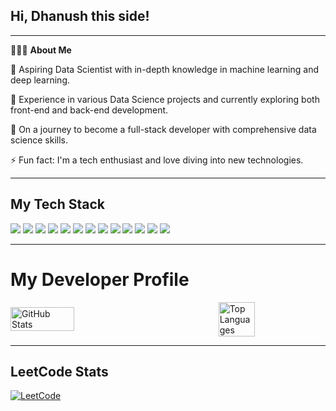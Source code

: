 ## Hi, Dhanush this side!

---

👨🏻‍💻  **About Me**

🤔   Aspiring Data Scientist with in-depth knowledge in machine learning and deep learning.

💼   Experience in various Data Science projects and currently exploring both front-end and back-end development.

🌱   On a journey to become a full-stack developer with comprehensive data science skills.

⚡️   Fun fact: I'm a tech enthusiast and love diving into new technologies.

---

## My Tech Stack

<p align="left">
  <img src="https://img.shields.io/badge/SQL-CC2927?style=for-the-badge&logo=microsoft-sql-server&logoColor=white"/>
  <img src="https://img.shields.io/badge/Python-3776AB?style=for-the-badge&logo=python&logoColor=white"/>
  <img src="https://img.shields.io/badge/Flask-000000?style=for-the-badge&logo=flask&logoColor=white"/>
  <img src="https://img.shields.io/badge/scikit_learn-F7931E?style=for-the-badge&logo=scikit-learn&logoColor=white"/>
  <img src="https://img.shields.io/badge/TensorFlow-FF6F00?style=for-the-badge&logo=tensorflow&logoColor=white"/>
  <img src="https://img.shields.io/badge/React-61DAFB?style=for-the-badge&logo=react&logoColor=white"/>
  <img src="https://img.shields.io/badge/Power_BI-F2C811?style=for-the-badge&logo=power-bi&logoColor=black"/>
  <img src="https://img.shields.io/badge/C-00599C?style=for-the-badge&logo=c&logoColor=white"/>
  <img src="https://img.shields.io/badge/Excel-217346?style=for-the-badge&logo=microsoft-excel&logoColor=white"/>
  <img src="https://img.shields.io/badge/pandas-150458?style=for-the-badge&logo=pandas&logoColor=white"/>
  <img src="https://img.shields.io/badge/Numpy-013243?style=for-the-badge&logo=numpy&logoColor=white"/>
  <img src="https://img.shields.io/badge/Matplotlib-8EC07C?style=for-the-badge&logo=matplotlib&logoColor=white"/>
  <img src="https://img.shields.io/badge/Seaborn-3776AB?style=for-the-badge&logo=python&logoColor=white"/>
</p>

---

# My Developer Profile

<div style="display: flex; justify-content: space-between; align-items: center;">
  <img src="https://github-readme-stats.vercel.app/api?username=dhanush-ts&show_icons=true&theme=radical" alt="GitHub Stats" style="width: 45%;">
  <img src="https://github-readme-stats.vercel.app/api/top-langs/?username=dhanush-ts&layout=compact&theme=radical" alt="Top Languages" style="width: 34%;">
</div>

---

## LeetCode Stats

[![LeetCode](https://img.shields.io/badge/LeetCode-000000?style=for-the-badge&logo=LeetCode&logoColor=white)](https://leetcode.com/u/tsdhanush169/)
